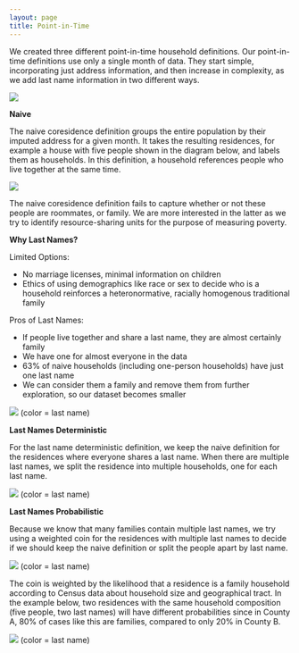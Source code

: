 ```yaml
---
layout: page
title: Point-in-Time
---
```



We created three different point-in-time household definitions. Our point-in-time definitions use only a single month of data. They start simple, incorporating just address information, and then increase in complexity, as we add last name information in two different ways.

<img src="{{ site.url }}{{ site.baseurl }}/assets/img/def_overview.png">

**Naive**

The naive coresidence definition groups the entire population by their imputed address for a given month. It takes the resulting residences, for example a house with five people shown in the diagram below, and labels them as households. In this definition, a household references people who live together at the same time. 

<img src="{{ site.url }}{{ site.baseurl }}/assets/img/naive_def.png">

The naive coresidence definition fails to capture whether or not these people are roommates, or family. We are more interested in the latter as we try to identify resource-sharing units for the purpose of measuring poverty. 

**Why Last Names?**

Limited Options:
- No marriage licenses, minimal information on children
- Ethics of using demographics like race or sex to decide who is a household reinforces a heteronormative, racially homogenous traditional family

Pros of Last Names:
- If people live together and share a last name, they are almost certainly family
- We have one for almost everyone in the data
- 63% of naive households (including one-person households) have just one last name
-   We can consider them a family and remove them from further exploration, so our dataset becomes smaller

<img src="{{ site.url }}{{ site.baseurl }}/assets/img/lastname_reason.png">
(color = last name)

**Last Names Deterministic**

For the last name deterministic definition, we keep the naive definition for the residences where everyone shares a last name. When there are multiple last names, we split the residence into multiple households, one for each last name. 

<img src="{{ site.url }}{{ site.baseurl }}/assets/img/deterministic_def.png">
(color = last name)

**Last Names Probabilistic**

Because we know that many families contain multiple last names, we try using a weighted coin for the residences with multiple last names to decide if we should keep the naive definition or split the people apart by last name.

<img src="{{ site.url }}{{ site.baseurl }}/assets/img/prob_def.png">
(color = last name)

The coin is weighted by the likelihood that a residence is a family household according to Census data about household size and geographical tract. In the example below, two residences with the same household composition (five people, two last names) will have different probabilities since in County A, 80% of cases like this are families, compared to only 20% in County B.

<img src="{{ site.url }}{{ site.baseurl }}/assets/img/weight_expl.png">
(color = last name)


